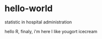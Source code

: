 # hello-world
statistic in hospital administration

hello R, finaly, i'm here
I like yougort icecream
